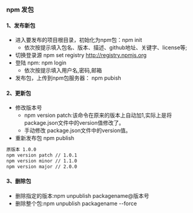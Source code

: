 ### npm 发包

#### 1、发布新包

+ 进入要发布的项目根目录，初始化为npm包：npm init
  + 依次按提示填入包名、版本、描述、github地址、关键字、license等;
+ 切换登录源 npm set registry http://registry.npmjs.org
+ 登陆 npm: npm login
  + 依次按提示填入用户名,密码,邮箱
+ 发布包，上传到npm包服务器： npm pubish

#### 2、更新包

+ 修改版本号
  + npm version patch:该命令在原来的版本上自动加1,实际上是将package.json文件中的version值修改了。
  + 手动修改 package.json文件中的version值。
+ 重新发布包 npm publish

```sh
原版本 1.0.0
npm version patch // 1.0.1
npm version minor // 1.1.0
npm version major // 2.0.0
```
  
#### 3、删除包

+ 删除指定的版本:npm unpublish packagename@版本号
+ 删除整个包:npm unpublish packagename --force